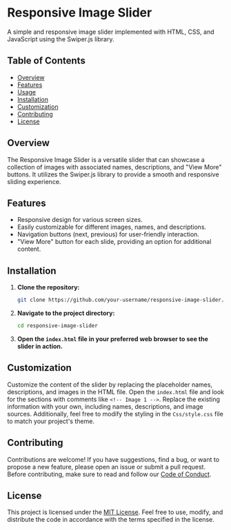 # Responsive Image Slider

A simple and responsive image slider implemented with HTML, CSS, and JavaScript using the Swiper.js library.

## Table of Contents

- [Overview](#overview)
- [Features](#features)
- [Usage](#usage)
- [Installation](#installation)
- [Customization](#customization)
- [Contributing](#contributing)
- [License](#license)

## Overview

The Responsive Image Slider is a versatile slider that can showcase a collection of images with associated names, descriptions, and "View More" buttons. It utilizes the Swiper.js library to provide a smooth and responsive sliding experience.

## Features

- Responsive design for various screen sizes.
- Easily customizable for different images, names, and descriptions.
- Navigation buttons (next, previous) for user-friendly interaction.
- "View More" button for each slide, providing an option for additional content.

## Installation

1. **Clone the repository:**
    ```bash
    git clone https://github.com/your-username/responsive-image-slider.git
    ```

2. **Navigate to the project directory:**
    ```bash
    cd responsive-image-slider
    ```

3. **Open the `index.html` file in your preferred web browser to see the slider in action.**

## Customization

Customize the content of the slider by replacing the placeholder names, descriptions, and images in the HTML file. Open the `index.html` file and look for the sections with comments like `<!-- Image 1 -->`. Replace the existing information with your own, including names, descriptions, and image sources. Additionally, feel free to modify the styling in the `Css/style.css` file to match your project's theme.

## Contributing

Contributions are welcome! If you have suggestions, find a bug, or want to propose a new feature, please open an issue or submit a pull request. Before contributing, make sure to read and follow our [Code of Conduct](CODE_OF_CONDUCT.md).

## License

This project is licensed under the [MIT License](LICENSE). Feel free to use, modify, and distribute the code in accordance with the terms specified in the license.
